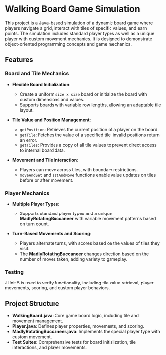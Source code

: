 # Walking Board Game Simulation

This project is a Java-based simulation of a dynamic board game where players navigate a grid, interact with tiles of specific values, and earn points. The simulation includes standard player types as well as a unique player with custom movement mechanics. It is designed to demonstrate object-oriented programming concepts and game mechanics.

## Features

### Board and Tile Mechanics

- **Flexible Board Initialization**:
  - Create a uniform `size x size` board or initialize the board with custom dimensions and values.
  - Supports boards with variable row lengths, allowing an adaptable tile layout.

- **Tile Value and Position Management**:
  - `getPosition`: Retrieves the current position of a player on the board.
  - `getTile`: Fetches the value of a specified tile; invalid positions return an error.
  - `getTiles`: Provides a copy of all tile values to prevent direct access to internal board data.

- **Movement and Tile Interaction**:
  - Players can move across tiles, with boundary restrictions.
  - `moveAndSet` and `setAndMove` functions enable value updates on tiles before or after movement.

### Player Mechanics

- **Multiple Player Types**:
  - Supports standard player types and a unique **MadlyRotatingBuccaneer** with variable movement patterns based on turn count.

- **Turn-Based Movements and Scoring**:
  - Players alternate turns, with scores based on the values of tiles they visit.
  - The **MadlyRotatingBuccaneer** changes direction based on the number of moves taken, adding variety to gameplay.

### Testing

JUnit 5 is used to verify functionality, including tile value retrieval, player movements, scoring, and custom player behaviors.

## Project Structure

- **WalkingBoard.java**: Core game board logic, including tile and movement management.
- **Player.java**: Defines player properties, movements, and scoring.
- **MadlyRotatingBuccaneer.java**: Implements the special player type with custom movement.
- **Test Suites**: Comprehensive tests for board initialization, tile interactions, and player movements.
